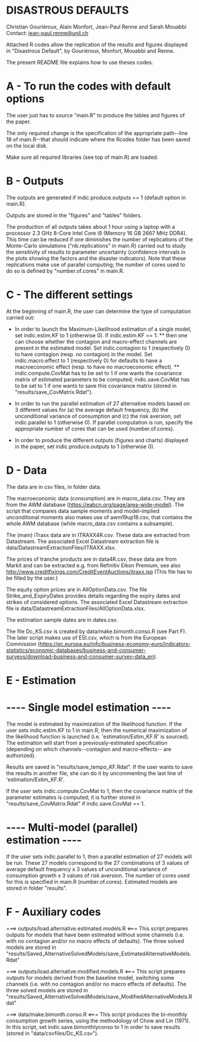 # DISASTROUS DEFAULTS

Christian Gouriéroux, Alain Monfort,
Jean-Paul Renne and Sarah Mouabbi
Contact: jean-paul.renne@unil.ch

Attached R codes allow the replication of the results and figures displayed in "Disastrous Default", by Gouriéroux, Monfort, Mouabbi and Renne.

The present README file explains how to use theses codes.


# A - To run the codes with default options

The user just has to source "main.R" to produce the tables and figures of the paper.

The only required change is the specification of the appropriate path--line 18 of main.R--that should indicate where the Rcodes folder has been saved on the local disk.

Make sure all required libraries (see top of main.R) are loaded.


# B - Outputs

The outputs are generated if indic.produce.outputs == 1 (default option in main.R).

Outputs are stored in the "figures" and "tables" folders.

The production of all outputs takes about 1 hour using a laptop with a processor 2.3 GHz 8-Core Intel Core i9 (Memory 16 GB 2667 MHz DDR4). This time can be reduced if one diminishes the number of replications of the Monte-Carlo simulations ("nb.replications" in main.R) carried out to study the sensitivity of results to parameter uncertainty (confidence intervals in the plots showing the factors and the disaster indicators). Note that these replications make use of parallel computing; the number of cores used to do so is defined by "number.of.cores" in main.R.


# C - The different settings

At the beginning of main.R, the user can determine the type of computation carried out:

- In order to launch the Maximum-Likelihood estimation of a single model, set indic.estim.KF to 1 (otherwise 0). If indic.estim.KF == 1:
** then one can choose whether the contagion and macro-effect channels are present in the estimated model. Set indic.contagion to 1 (respectively 0) to have contagion (resp. no contagion) in the model. Set indic.macro.effect to 1 (respectively 0) for defaults to have a macroeconomic effect (resp. to have no macroeconomic effect).
** indic.compute.CovMat has to be set to 1 if one wants the covariance matrix of estimated parameters to be computed; indic.save.CovMat has to be set to 1 if one wants to save this covariance matrix (stored in "results/save_CovMatrix.Rdat").


- In order to run the parallel estimation of 27 alternative models based on 3 different values for (a) the average default frequency, (b) the unconditional variance of consumption and (c) the risk aversion, set indic.parallel to 1 (otherwise 0). If parallel computation is run, specify the appropriate number of cores that can be used (number.of.cores).

- In order to produce the different outputs (figures and charts) displayed in the paper, set indic.produce.outputs to 1 (otherwise 0).


# D - Data

The data are in csv files, in folder data.

The macroeconomic data (consumption) are in macro_data.csv. They are from the AWM database (https://eabcn.org/page/area-wide-model). The script that compares data sample moments and model-implied unconditional moments also makes use of awm19up18.csv, that contains the whole AWM database (while macro_data.csv contains a subsample).

The (main) iTraxx data are in ITRAXX4R.csv. These data are extracted from Datastream. The associated Excel Datastream extraction file is data/DatastreamExtractionFiles/ITRAXX.xlsx.

The prices of tranche products are in data4R.csv, these data are from Markit and can be extracted e.g. from Refinitiv Eikon Premium, see also http://www.creditfixings.com/CreditEventAuctions/itraxx.jsp (This file has to be filled by the user.)

The equity option prices are in AllOptionData.csv. The file Strike_and_ExpiryDates provides details regarding the expiry dates and strikes of considered options. The associated Excel Datastream extraction file is data/DatastreamExtractionFiles/AllOptionData.xlsx.

The estimation sample dates are in dates.csv.

The file Dc_KS.csv is created by data/make.bimonth.conso.R (see Part F). The later script makes use of ESI.csv, which is from the European Commission (https://ec.europa.eu/info/business-economy-euro/indicators-statistics/economic-databases/business-and-consumer-surveys/download-business-and-consumer-survey-data_en).



# E - Estimation

# ---- Single model estimation ----

The model is estimated by maximization of the likelihood function. If the user sets indic.estim.KF to 1 in main.R, then the numerical maximization of the likelihood function is launched (i.e. 'estimation/Estim_KF.R' is sourced). The estimation will start from a previously-estimated specification (depending on which channels--contagion and macro-effects-- are authorized).

Results are saved in "results/save_tempo_KF.Rdat". If the user wants to save the results in another file, she can do it by uncommenting the last line of 'estimation/Estim_KF.R'.

If the user sets indic.compute.CovMat to 1, then the covariance matrix of the parameter estimates is computed; it is further stored in "results/save_CovMatrix.Rdat" if indic.save.CovMat == 1.

# ---- Multi-model (parallel) estimation ----

If the user sets indic.parallel to 1, then a parallel estimation of 27 models will be run. These 27 models correspond to the 27 combinations of
  3 values of average default frequency
x 3 values of unconditional variance of consumption growth
x 3 values of risk aversion.
The number of cores used for this is specified in main.R (number.of.cores). Estimated models are stored in folder "results".



# F - Auxiliary codes

===> outputs/load.alternative.estimated.models.R <===
This script prepares outputs for models that have been estimated without some channels (i.e. with no contagion and/or no macro effects of defaults).
The three solved models are stored in "results/Saved_AlternativeSolvedModels/save_EstimatedAlternativeModels.Rdat"

===> outputs/load.alternative.modified.models.R <===
This script prepares outputs for models derived from the baseline model, switching some channels (i.e. with no contagion and/or no macro effects of defaults).
The three solved models are stored in "results/Saved_AlternativeSolvedModels/save_ModifiedAlternativeModels.Rdat"

===> data/make.bimonth.conso.R <===
This script produces the bi-monthly consumption growth series, using the methodology of Chow and Lin (1971). In this script, set indic.save.bimonthlyconso to 1 in order to save results (stored in "data/csvfiles/Dc_KS.csv").






